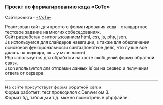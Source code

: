 ### Проект по форматированию кода «CoTe»

Сайтпроекта - [«CoTe»](https://alexitsl.github.io/Project/)  

Реализован сайт для простого форматирования кода - стандартное тестовое задание на многих собеседованиях.  
Сайт разработан с использованием html, css, js, php, json.  
Js используется для слайдеров навигации, а также для обеспечения основоной функциональности сайта.(понятное дело, что лучше все делать на сервере, но... у меня лапки)  
Php используется для обработки на хосте сообщений формы обратной связи.  
Json ипользуется для отправки данных js`ом на сервер и получения ответа от сервера.  

---

На сайте присутствует форма обратной связи.  
Форма работает: тест проводился с Denwer`ом 3.  
Формат бд, таблицы и т.д. можно посмотреть в php файле.  
